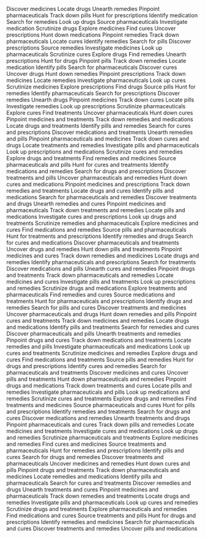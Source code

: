 Discover medicines
Locate drugs
Unearth remedies
Pinpoint pharmaceuticals
Track down pills
Hunt for prescriptions
Identify medication
Search for remedies
Look up drugs
Source pharmaceuticals
Investigate medication
Scrutinize drugs
Explore medicines
Find cures
Uncover prescriptions
Hunt down medications
Pinpoint remedies
Track down pharmaceuticals
Locate cures
Identify remedies
Search for pills
Discover prescriptions
Source remedies
Investigate medicines
Look up pharmaceuticals
Scrutinize cures
Explore drugs
Find remedies
Unearth prescriptions
Hunt for drugs
Pinpoint pills
Track down remedies
Locate medication
Identify pills
Search for pharmaceuticals
Discover cures
Uncover drugs
Hunt down remedies
Pinpoint prescriptions
Track down medicines
Locate remedies
Investigate pharmaceuticals
Look up cures
Scrutinize medicines
Explore prescriptions
Find drugs
Source pills
Hunt for remedies
Identify pharmaceuticals
Search for prescriptions
Discover remedies
Unearth drugs
Pinpoint medicines
Track down cures
Locate pills
Investigate remedies
Look up prescriptions
Scrutinize pharmaceuticals
Explore cures
Find treatments
Uncover pharmaceuticals
Hunt down cures
Pinpoint medicines and treatments
Track down remedies and medications
Locate drugs and treatments
Identify pills and remedies
Search for cures and prescriptions
Discover medications and treatments
Unearth remedies and pills
Pinpoint pharmaceuticals and medicines
Track down cures and drugs
Locate treatments and remedies
Investigate pills and pharmaceuticals
Look up prescriptions and medications
Scrutinize cures and remedies
Explore drugs and treatments
Find remedies and medicines
Source pharmaceuticals and pills
Hunt for cures and treatments
Identify medications and remedies
Search for drugs and prescriptions
Discover treatments and pills
Uncover pharmaceuticals and remedies
Hunt down cures and medications
Pinpoint medicines and prescriptions
Track down remedies and treatments
Locate drugs and cures
Identify pills and medications
Search for pharmaceuticals and remedies
Discover treatments and drugs
Unearth remedies and cures
Pinpoint medicines and pharmaceuticals
Track down treatments and remedies
Locate pills and medications
Investigate cures and prescriptions
Look up drugs and treatments
Scrutinize remedies and pharmaceuticals
Explore medicines and cures
Find medications and remedies
Source pills and pharmaceuticals
Hunt for treatments and prescriptions
Identify remedies and drugs
Search for cures and medications
Discover pharmaceuticals and treatments
Uncover drugs and remedies
Hunt down pills and treatments
Pinpoint medicines and cures
Track down remedies and medicines
Locate drugs and remedies
Identify pharmaceuticals and prescriptions
Search for treatments
Discover medications and pills
Unearth cures and remedies
Pinpoint drugs and treatments
Track down pharmaceuticals and remedies
Locate medicines and cures
Investigate pills and treatments
Look up prescriptions and remedies
Scrutinize drugs and medications
Explore treatments and pharmaceuticals
Find remedies and cures
Source medications and treatments
Hunt for pharmaceuticals and prescriptions
Identify drugs and remedies
Search for pills and cures
Discover treatments and medicines
Uncover pharmaceuticals and drugs
Hunt down remedies and pills
Pinpoint cures and treatments
Track down medicines and remedies
Locate drugs and medications
Identify pills and treatments
Search for remedies and cures
Discover pharmaceuticals and pills
Unearth treatments and remedies
Pinpoint drugs and cures
Track down medications and treatments
Locate remedies and pills
Investigate pharmaceuticals and medications
Look up cures and treatments
Scrutinize medicines and remedies
Explore drugs and cures
Find medications and treatments
Source pills and remedies
Hunt for drugs and prescriptions
Identify cures and remedies
Search for pharmaceuticals and treatments
Discover medicines and cures
Uncover pills and treatments
Hunt down pharmaceuticals and remedies
Pinpoint drugs and medications
Track down treatments and cures
Locate pills and remedies
Investigate pharmaceuticals and pills
Look up medications and remedies
Scrutinize cures and treatments
Explore drugs and remedies
Find treatments and medicines
Source pharmaceuticals and cures
Hunt for pills and prescriptions
Identify remedies and treatments
Search for drugs and cures
Discover medications and remedies
Unearth treatments and drugs
Pinpoint pharmaceuticals and cures
Track down pills and remedies
Locate medicines and treatments
Investigate cures and medications
Look up drugs and remedies
Scrutinize pharmaceuticals and treatments
Explore medicines and remedies
Find cures and medicines
Source treatments and pharmaceuticals
Hunt for remedies and prescriptions
Identify pills and cures
Search for drugs and remedies
Discover treatments and pharmaceuticals
Uncover medicines and remedies
Hunt down cures and pills
Pinpoint drugs and treatments
Track down pharmaceuticals and medicines
Locate remedies and medications
Identify pills and pharmaceuticals
Search for cures and treatments
Discover remedies and drugs
Unearth treatments and cures
Pinpoint medicines and pharmaceuticals
Track down remedies and treatments
Locate drugs and remedies
Investigate pills and pharmaceuticals
Look up cures and remedies
Scrutinize drugs and treatments
Explore pharmaceuticals and remedies
Find medications and cures
Source treatments and pills
Hunt for drugs and prescriptions
Identify remedies and medicines
Search for pharmaceuticals and cures
Discover treatments and remedies
Uncover pills and medications
